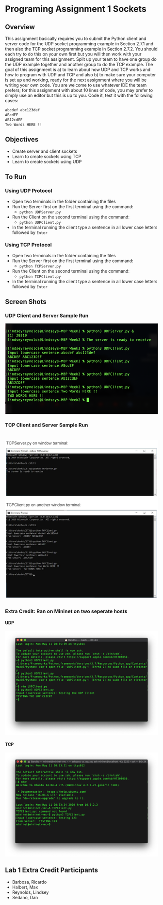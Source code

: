 # Programing Assignment 1 Sockets
## Overview
This assignment basically requires you to submit the Python client and server code for the UDP socket programming example in Section 2.7.1 and then also the TCP socket programming example in Section 2.7.2. You should each try to do this on your own first but you will then work with your assigned team for this assignment. Split up your team to have one group do the UDP example together and another group to do the TCP example. The goal of this assignment is a) to learn about how UDP and TCP works and how to program with UDP and TCP and also b) to make sure your computer is set up and working, ready for the next assignment where you will be writing your own code. You are welcome to use whatever IDE the team prefers; for this assignment with about 10 lines of code, you may prefer to simply use an editor but this is up to you. Code it, test it with the following cases:
```
abcdef abc123def
ABcdEF
AB12cdEF
Two Words HERE !!
```
## Objectives
* Create server and client sockets
* Learn to create sockets using TCP
* Learn to create sockets using UDP

## To Run
### Using UDP Protocol
* Open two terminals in the folder containing the files
* Run the Server first on the first terminal using the command:
    * `python UDPServer.py`
* Run the Client on the second terminal using the command: 
    * `python UDPClient.py`
* In the terminal running the client type a sentence in all lower case letters followed by `Enter`
### Using TCP Protocol
* Open two terminals in the folder containing the files
* Run the Server first on the first terminal using the command:
    * `python TCPServer.py`
* Run the Client on the second terminal using the command: 
    * `python TCPClient.py`
* In the terminal running the client type a sentence in all lower case letters followed by `Enter`

## Screen Shots
### UDP Client and Server Sample Run
![UDP Screenshot](Screenshots/UDP_Screenshot.png)
### TCP Client and Server Sample Run
# ![TCP Screenshot](Screenshots/TCP_Screenshot.png)
### Extra Credit: Ran on Mininet on two seperate hosts
#### UDP
![UDP Screenshot Extra Credit](Screenshots/UDP_Screenshot_ec.png)
#### TCP
![TCP Screenshot Extra Credit](Screenshots/TCP_Screenshot_ec.png)

## Lab 1 Extra Credit Participants 
* Barbosa, Ricardo
* Halbert, Max
* Reynolds, Lindsey
* Sedano, Dan